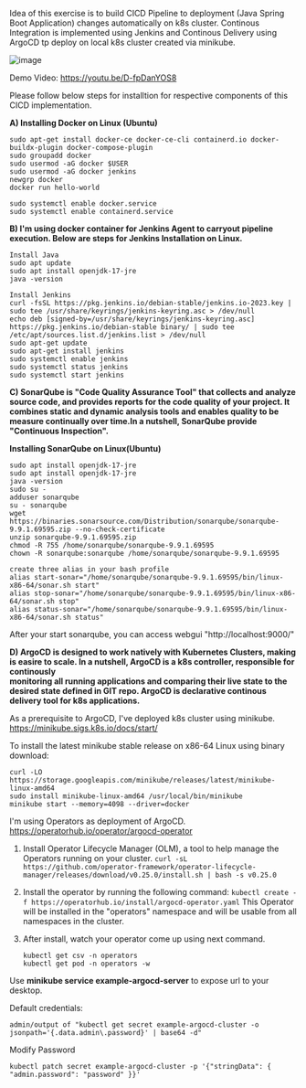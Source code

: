 Idea of this exercise is to build CICD Pipeline to deployment (Java Spring Boot Application) changes automatically on k8s cluster.
Continous Integration is implemented using Jenkins and Continous Delivery using ArgoCD tp deploy on local k8s cluster created via minikube.

![image](https://github.com/devopsjourney23/spring-boot-app/assets/142556153/c40fc189-7b7c-453b-ad53-3c43315d86d4)

Demo Video:
https://youtu.be/D-fpDanYOS8


Please follow below steps for installtion for respective components of this CICD implementation.

**A) **Installing Docker on Linux (Ubuntu)****
   ```
   sudo apt-get install docker-ce docker-ce-cli containerd.io docker-buildx-plugin docker-compose-plugin
   sudo groupadd docker
   sudo usermod -aG docker $USER
   sudo usermod -aG docker jenkins
   newgrp docker
   docker run hello-world

   sudo systemctl enable docker.service
   sudo systemctl enable containerd.service
   ```

**B) **I'm using docker container for Jenkins Agent to carryout pipeline execution. Below are steps for Jenkins Installation on Linux.****
   ```
   Install Java 
   sudo apt update
   sudo apt install openjdk-17-jre
   java -version

   Install Jenkins
   curl -fsSL https://pkg.jenkins.io/debian-stable/jenkins.io-2023.key | sudo tee /usr/share/keyrings/jenkins-keyring.asc > /dev/null
   echo deb [signed-by=/usr/share/keyrings/jenkins-keyring.asc] https://pkg.jenkins.io/debian-stable binary/ | sudo tee /etc/apt/sources.list.d/jenkins.list > /dev/null
   sudo apt-get update
   sudo apt-get install jenkins
   sudo systemctl enable jenkins
   sudo systemctl status jenkins
   sudo systemctl start jenkins
   ```

**C) SonarQube is "Code Quality Assurance Tool" that collects and analyze source code, and provides reports for the code quality of your project.
   It combines static and dynamic analysis tools and enables quality to be measure continually over time.In a nutshell, SonarQube provide "Continuous Inspection".**
    
   **Installing SonarQube on Linux(Ubuntu)**
   ```
   sudo apt install openjdk-17-jre
   sudo apt install openjdk-17-jre
   java -version
   sudo su - 
   adduser sonarqube
   su - sonarqube
   wget https://binaries.sonarsource.com/Distribution/sonarqube/sonarqube-9.9.1.69595.zip --no-check-certificate
   unzip sonarqube-9.9.1.69595.zip
   chmod -R 755 /home/sonarqube/sonarqube-9.9.1.69595
   chown -R sonarqube:sonarqube /home/sonarqube/sonarqube-9.9.1.69595

   create three alias in your bash profile
   alias start-sonar="/home/sonarqube/sonarqube-9.9.1.69595/bin/linux-x86-64/sonar.sh start"
   alias stop-sonar="/home/sonarqube/sonarqube-9.9.1.69595/bin/linux-x86-64/sonar.sh stop"
   alias status-sonar="/home/sonarqube/sonarqube-9.9.1.69595/bin/linux-x86-64/sonar.sh status"
   ```

   After your start sonarqube, you can access webgui "http://localhost:9000/"

**D) ArgoCD is designed to work natively with Kubernetes Clusters, making is easire to scale. In a nutshell, ArgoCD is a k8s controller, responsible for continously    
   monitoring all running applications and comparing their live state to the desired state defined in GIT repo. ArgoCD is declarative continous delivery tool for k8s applications.**

   As a prerequisite to ArgoCD, I've deployed k8s cluster using minikube.
   https://minikube.sigs.k8s.io/docs/start/

   To install the latest minikube stable release on x86-64 Linux using binary download:
   ```
   curl -LO https://storage.googleapis.com/minikube/releases/latest/minikube-linux-amd64
   sudo install minikube-linux-amd64 /usr/local/bin/minikube
   minikube start --memory=4098 --driver=docker
   ```

   I'm using Operators as deployment of ArgoCD.
   https://operatorhub.io/operator/argocd-operator

   1. Install Operator Lifecycle Manager (OLM), a tool to help manage the Operators running on your cluster.
   ```curl -sL https://github.com/operator-framework/operator-lifecycle-manager/releases/download/v0.25.0/install.sh | bash -s v0.25.0```

   2. Install the operator by running the following command:
   ```kubectl create -f https://operatorhub.io/install/argocd-operator.yaml```
   This Operator will be installed in the "operators" namespace and will be usable from all namespaces in the cluster.

   3. After install, watch your operator come up using next command.
      ```
      kubectl get csv -n operators
      kubectl get pod -n operators -w
      ```

   Use **minikube service example-argocd-server** to expose url to your desktop.
   
   Default credentials:
   ```
   admin/output of "kubectl get secret example-argocd-cluster -o jsonpath='{.data.admin\.password}' | base64 -d"
   ```
   
   Modify Password
   ```
   kubectl patch secret example-argocd-cluster -p '{"stringData": { "admin.password": "password" }}'
   ```
    
